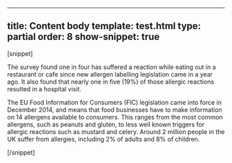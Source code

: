 ---
title: Content body
template: test.html
type: partial
order: 8
show-snippet: true
------------------
[snippet]
<!--content-->
<div class="wrapper content">
    <div class="col-wrap">
        <div class="col col--fluid-offset-3 col--fluid-8">
            <p>The survey found one in four has suffered a reaction while eating out in a restaurant or cafe since
                new allergen labelling legislation came in a year ago. It also found that nearly one in five (19%) of
                those allergic reactions resulted in a hospital visit.
            </p>
            <p>The EU Food Information for Consumers (FIC) legislation came into force in December 2014, and means
                that food businesses have to make information on 14 allergens available to consumers. This ranges from
                the most common allergens, such as peanuts and gluten, to less well known triggers for allergic
                reactions such as mustard and celery. Around 2 million people in the UK suffer from allergies, including 2% of
                adults and 8% of children.
            </p>
        </div>
    </div>
</div>
[/snippet]

